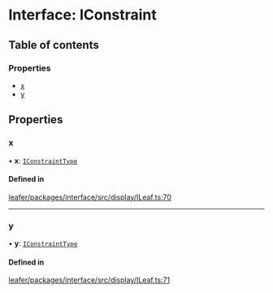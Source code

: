# Interface: IConstraint

## Table of contents

### Properties

- [x](IConstraint.md#x)
- [y](IConstraint.md#y)

## Properties

### x

• **x**: [`IConstraintType`](../modules.md#iconstrainttype)

#### Defined in

[leafer/packages/interface/src/display/ILeaf.ts:70](https://github.com/leaferjs/leafer/blob/8db572e/packages/interface/src/display/ILeaf.ts#L70)

___

### y

• **y**: [`IConstraintType`](../modules.md#iconstrainttype)

#### Defined in

[leafer/packages/interface/src/display/ILeaf.ts:71](https://github.com/leaferjs/leafer/blob/8db572e/packages/interface/src/display/ILeaf.ts#L71)
